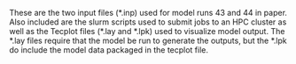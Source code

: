 These are the two input files (\*.inp) used for model runs 43 and 44 in paper. Also included are the slurm scripts used to submit jobs to an HPC cluster as well as the Tecplot files (\*.lay and \*.lpk) used to visualize model output. The \*.lay files require that the model be run to generate the outputs, but the \*.lpk do include the model data packaged in the tecplot file. 
